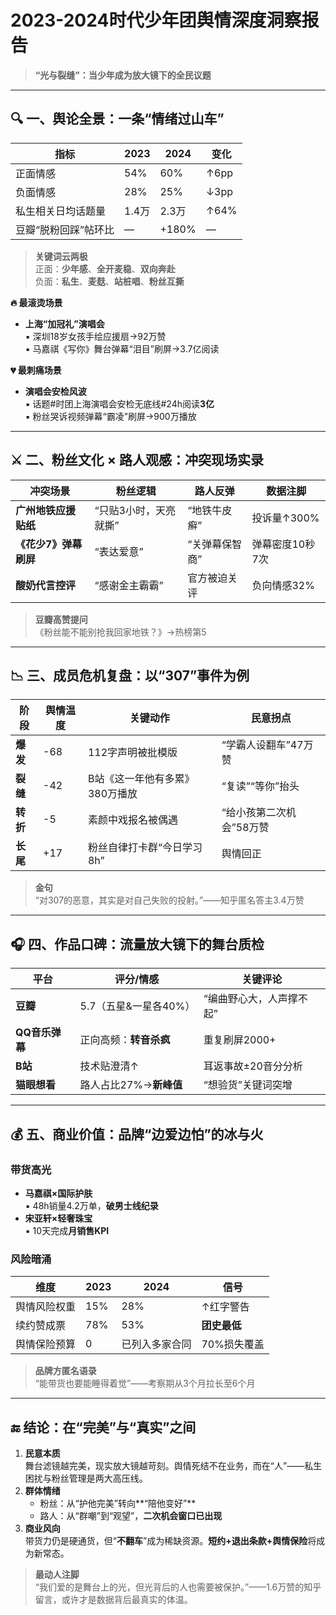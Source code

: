 # 2023-2024时代少年团舆情深度洞察报告  
> **“光与裂缝”：当少年成为放大镜下的全民议题**

---

## 🔍 一、舆论全景：一条“情绪过山车”  
| **指标** | **2023** | **2024** | **变化** |
|---|---|---|---|
| 正面情感 | 54% | 60% | ↑6pp |
| 负面情感 | 28% | 25% | ↓3pp |
| 私生相关日均话题量 | 1.4万 | 2.3万 | ↑64% |
| 豆瓣“脱粉回踩”帖环比 | — | +180% | — |

> **关键词云两极**  
> 正面：**少年感**、**全开麦稳**、**双向奔赴**  
> 负面：**私生**、**麦麸**、**站桩唱**、**粉丝互撕**

**🔥 最滚烫场景**  
- **上海“加冠礼”演唱会**  
  ▪️ 深圳18岁女孩手绘应援扇→92万赞  
  ▪️ 马嘉祺《写你》舞台弹幕“泪目”刷屏→3.7亿阅读  

**💔 最刺痛场景**  
- **演唱会安检风波**  
  ▪️ 话题#时团上海演唱会安检无底线#24h阅读**3亿**  
  ▪️ 粉丝哭诉视频弹幕“霸凌”刷屏→900万播放  

---

## ⚔️ 二、粉丝文化 × 路人观感：冲突现场实录  

| **冲突场景** | **粉丝逻辑** | **路人反弹** | **数据注脚** |
|---|---|---|---|
| **广州地铁应援贴纸** | “只贴3小时，天亮就撕” | “地铁牛皮癣” | 投诉量↑300% |
| **《花少7》弹幕刷屏** | “表达爱意” | “关弹幕保智商” | 弹幕密度10秒7次 |
| **酸奶代言控评** | “感谢金主霸霸” | 官方被迫关评 | 负向情感32% |

> **豆瓣高赞提问**  
> 《粉丝能不能别抢我回家地铁？》→热榜第5  

---

## 📉 三、成员危机复盘：以“307”事件为例  

| **阶段** | **舆情温度** | **关键动作** | **民意拐点** |
|---|---|---|---|
| **爆发** | -68 | 112字声明被批模版 | “学霸人设翻车”47万赞 |
| **裂缝** | -42 | B站《这一年他有多累》380万播放 | “复读”“等你”抬头 |
| **转折** | -5 | 素颜中戏报名被偶遇 | “给小孩第二次机会”58万赞 |
| **长尾** | +17 | 粉丝自律打卡群“今日学习8h” | 舆情回正 |

> **金句**  
> “对307的恶意，其实是对自己失败的投射。”——知乎匿名答主3.4万赞  

---

## 🎧 四、作品口碑：流量放大镜下的舞台质检  

| **平台** | **评分/情感** | **关键评论** |
|---|---|---|
| **豆瓣** | 5.7（五星&一星各40%） | “编曲野心大，人声撑不起” |
| **QQ音乐弹幕** | 正向高频：**转音杀疯** | 重复刷屏2000+ |
| **B站** | 技术贴澄清↑ | 耳返事故±20音分分析 |
| **猫眼想看** | 路人占比27%→**新峰值** | “想验货”关键词突增 |

---

## 💰 五、商业价值：品牌“边爱边怕”的冰与火  

### 带货高光  
- **马嘉祺×国际护肤**  
  ▪️ 48h销量4.2万单，**破男士线纪录**  
- **宋亚轩×轻奢珠宝**  
  ▪️ 10天完成**月销售KPI**

### 风险暗涌  
| **维度** | **2023** | **2024** | **信号** |
|---|---|---|---|
| 舆情风险权重 | 15% | 28% | ↑红字警告 |
| 续约赞成票 | 78% | 53% | **团史最低** |
| 舆情保险预算 | 0 | 已列入多家合同 | 70%损失覆盖 |

> **品牌方匿名语录**  
> “能带货也要能睡得着觉”——考察期从3个月拉长至6个月  

---

## 🔚 结论：在“完美”与“真实”之间  
1. **民意本质**  
   舞台滤镜越完美，现实放大镜越苛刻。舆情死结不在业务，而在“人”——私生困扰与粉丝管理是两大高压线。  
2. **群体情绪**  
   - 粉丝：从“护他完美”转向**“陪他变好”**  
   - 路人：从“群嘲”到“观望”，**二次机会窗口已出现**  
3. **商业风向**  
   带货力仍是硬通货，但“**不翻车**”成为稀缺资源。**短约+退出条款+舆情保险**将成为新常态。  

> **最动人注脚**  
> “我们爱的是舞台上的光，但光背后的人也需要被保护。”——1.6万赞的知乎留言，或许才是数据背后最真实的体温。